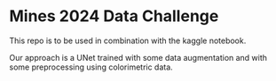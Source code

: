 # Mines 2024 Data Challenge
This repo is to be used in combination with the kaggle notebook.

Our approach is a UNet trained with some data augmentation and with some preprocessing using colorimetric data.
